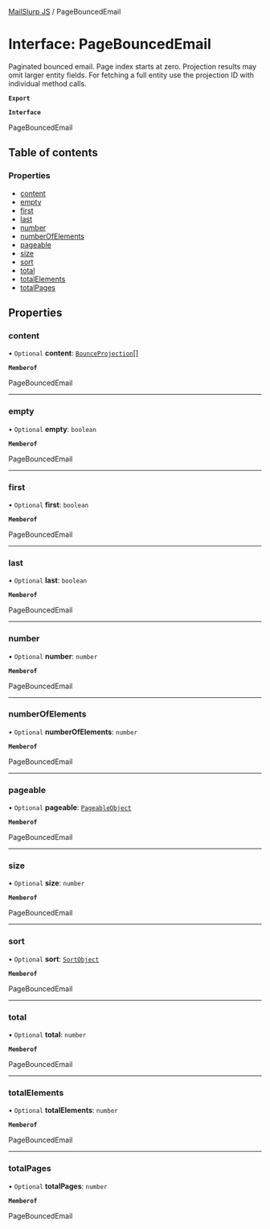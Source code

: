 [MailSlurp JS](../README.md) / PageBouncedEmail

# Interface: PageBouncedEmail

Paginated bounced email. Page index starts at zero. Projection results may omit larger entity fields. For fetching a full entity use the projection ID with individual method calls.

**`Export`**

**`Interface`**

PageBouncedEmail

## Table of contents

### Properties

- [content](PageBouncedEmail.md#content)
- [empty](PageBouncedEmail.md#empty)
- [first](PageBouncedEmail.md#first)
- [last](PageBouncedEmail.md#last)
- [number](PageBouncedEmail.md#number)
- [numberOfElements](PageBouncedEmail.md#numberofelements)
- [pageable](PageBouncedEmail.md#pageable)
- [size](PageBouncedEmail.md#size)
- [sort](PageBouncedEmail.md#sort)
- [total](PageBouncedEmail.md#total)
- [totalElements](PageBouncedEmail.md#totalelements)
- [totalPages](PageBouncedEmail.md#totalpages)

## Properties

### content

• `Optional` **content**: [`BounceProjection`](BounceProjection.md)[]

**`Memberof`**

PageBouncedEmail

___

### empty

• `Optional` **empty**: `boolean`

**`Memberof`**

PageBouncedEmail

___

### first

• `Optional` **first**: `boolean`

**`Memberof`**

PageBouncedEmail

___

### last

• `Optional` **last**: `boolean`

**`Memberof`**

PageBouncedEmail

___

### number

• `Optional` **number**: `number`

**`Memberof`**

PageBouncedEmail

___

### numberOfElements

• `Optional` **numberOfElements**: `number`

**`Memberof`**

PageBouncedEmail

___

### pageable

• `Optional` **pageable**: [`PageableObject`](PageableObject.md)

**`Memberof`**

PageBouncedEmail

___

### size

• `Optional` **size**: `number`

**`Memberof`**

PageBouncedEmail

___

### sort

• `Optional` **sort**: [`SortObject`](SortObject.md)

**`Memberof`**

PageBouncedEmail

___

### total

• `Optional` **total**: `number`

**`Memberof`**

PageBouncedEmail

___

### totalElements

• `Optional` **totalElements**: `number`

**`Memberof`**

PageBouncedEmail

___

### totalPages

• `Optional` **totalPages**: `number`

**`Memberof`**

PageBouncedEmail
